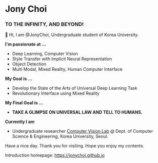 # Jony Choi

### TO THE INFINITY, AND BEYOND!

👋 Hi, I am @JonyChoi, Undergraduate student of Korea University.

**I'm passionate at ...**

- Deep Learning, Computer Vision
- Style Transfer with Implicit Neural Representation
- Object Detection
- Multi Modal, Mixed Reality, Human Computer Interface

**My Goal is ...**

- Develop the State of the Arts of Universal Deep Learning Task
- Revolutionary Interface using Mixed Reality

**My Final Goal is ...** 
- **TAKE A GLIMPSE ON UNIVERSAL LAW AND TELL TO HUMANS.**

**Currently I am**

- Undergraduate researcher [Computer Vision Lab](https://cvlab.korea.ac.kr/) @ Dept. of Computer Science & Engineering, Korea University, Seoul.

Have a nice day. Thank you for visiting. Hope you enjoy my contents.

Introduction homepage: https://jonychoi.github.io
